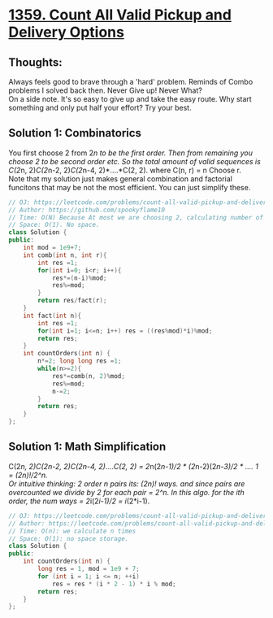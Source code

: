 # [1359. Count All Valid Pickup and Delivery Options](https://leetcode.com/problems/count-all-valid-pickup-and-delivery-options/description/?envType=daily-question&envId=2023-09-10)

## Thoughts:
Always feels good to brave through a 'hard' problem. Reminds of Combo problems I solved back then. Never Give up! Never What?  
On a side note. It's so easy to give up and take the easy route. Why start something and only put half your effort? Try your best.
## Solution 1: Combinatorics
You first choose 2 from 2*n to be the first order. Then from remaining you choose 2 to be second order etc. So the total amount of valid sequences is C(2*n, 2)*C(2*n-2, 2)*C(2*n-4, 2)*....*C(2, 2). where C(n, r) = n Choose r.    
Note that my solution just makes general combination and factorial funcitons that may be not the most efficient. You can just simplify these.
```cpp
// OJ: https://leetcode.com/problems/count-all-valid-pickup-and-delivery-options/description/?envType=daily-question&envId=2023-09-10
// Author: https://github.com/spookyflame10
// Time: O(N) Because At most we are choosing 2, calculating number of combinations is O(1). So we just loop through to find all.
// Space: O(1). No space.
class Solution {
public:
    int mod = 1e9+7;
    int comb(int n, int r){
        int res =1;
        for(int i=0; i<r; i++){
            res*=(n-i)%mod;
            res%=mod;
        }
        return res/fact(r);
    }
    int fact(int n){
        int res =1;
        for(int i=1; i<=n; i++) res = ((res%mod)*i)%mod;
        return res;
    }
    int countOrders(int n) {
        n*=2; long long res =1;
        while(n>=2){
            res*=comb(n, 2)%mod;
            res%=mod;
            n-=2;
        }
        return res;
    }
};
```
## Solution 1: Math Simplification
C(2*n, 2)*C(2*n-2, 2)*C(2*n-4, 2)*....*C(2, 2) = 2*n(2*n-1)/2 * (2*n-2)(2*n-3)/2 * .... 1 = (2n)!/2^n.  
Or intuitive thinking: 2 order n pairs its: (2n)! ways. and since pairs are overcounted we divide by 2 for each pair = 2^n. 
In this algo. for the ith order, the num ways = 2*i(2*i-1)/2 = i*(2*i-1).
```cpp
// OJ: https://leetcode.com/problems/count-all-valid-pickup-and-delivery-options/description/?envType=daily-question&envId=2023-09-10
// Author: https://leetcode.com/problems/count-all-valid-pickup-and-delivery-options/solutions/516968/java-c-python-easy-and-concise/?envType=daily-question&envId=2023-09-10
// Time: O(n): we calculate n times
// Space: O(1): no space storage.
class Solution {
public:
    int countOrders(int n) {
        long res = 1, mod = 1e9 + 7;
        for (int i = 1; i <= n; ++i)
            res = res * (i * 2 - 1) * i % mod;
        return res;
    }
};
```